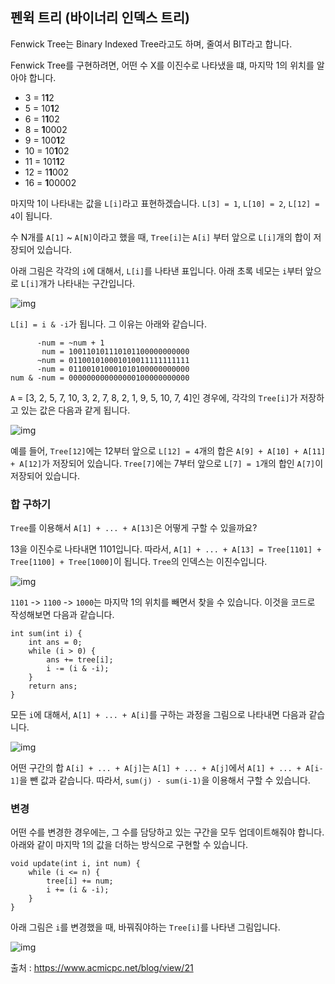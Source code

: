 ## 펜윅 트리 (바이너리 인덱스 트리)

Fenwick Tree는 Binary Indexed Tree라고도 하며, 줄여서 BIT라고 합니다.

Fenwick Tree를 구현하려면, 어떤 수 X를 이진수로 나타냈을 떄, 마지막 1의 위치를 알아야 합니다.

- 3 = 1**1**2
- 5 = 10**1**2
- 6 = 1**1**02
- 8 = **1**0002
- 9 = 100**1**2
- 10 = 10**1**02
- 11 = 101**1**2
- 12 = 1**1**002
- 16 = **1**00002

마지막 1이 나타내는 값을 `L[i]`라고 표현하겠습니다. `L[3] = 1`, `L[10] = 2`, `L[12] = 4`이 됩니다.

수 N개를 `A[1]` ~ `A[N]`이라고 했을 때, `Tree[i]`는 `A[i]` 부터 앞으로 `L[i]`개의 합이 저장되어 있습니다.

아래 그림은 각각의 `i`에 대해서, `L[i]`를 나타낸 표입니다. 아래 초록 네모는 `i`부터 앞으로 `L[i]`개가 나타내는 구간입니다.

![img](https://onlinejudgeimages.s3-ap-northeast-1.amazonaws.com/blog/bit1.png)

`L[i] = i & -i`가 됩니다. 그 이유는 아래와 같습니다.

```
      -num = ~num + 1
       num = 100110101110101100000000000
      ~num = 011001010001010011111111111
      -num = 011001010001010100000000000
num & -num = 000000000000000100000000000
```

`A` = [3, 2, 5, 7, 10, 3, 2, 7, 8, 2, 1, 9, 5, 10, 7, 4]인 경우에, 각각의 `Tree[i]`가 저장하고 있는 값은 다음과 같게 됩니다.

![img](https://onlinejudgeimages.s3-ap-northeast-1.amazonaws.com/blog/bit2.png)

예를 들어, `Tree[12]`에는 12부터 앞으로 `L[12] = 4`개의 합은 `A[9] + A[10] + A[11] + A[12]`가 저장되어 있습니다. `Tree[7]`에는 7부터 앞으로 `L[7] = 1`개의 합인 `A[7]`이 저장되어 있습니다.

### 합 구하기

`Tree`를 이용해서 `A[1] + ... + A[13]`은 어떻게 구할 수 있을까요?

13을 이진수로 나타내면 1101입니다. 따라서, `A[1] + ... + A[13] = Tree[1101] + Tree[1100] + Tree[1000]`이 됩니다. `Tree`의 인덱스는 이진수입니다.

![img](https://onlinejudgeimages.s3-ap-northeast-1.amazonaws.com/blog/bit3.png)

`1101` -> `1100` -> `1000`는 마지막 1의 위치를 빼면서 찾을 수 있습니다. 이것을 코드로 작성해보면 다음과 같습니다.

```
int sum(int i) {
    int ans = 0;
    while (i > 0) {
        ans += tree[i];
        i -= (i & -i);
    }
    return ans;
}
```

모든 `i`에 대해서, `A[1] + ... + A[i]`를 구하는 과정을 그림으로 나타내면 다음과 같습니다.

![img](https://onlinejudgeimages.s3-ap-northeast-1.amazonaws.com/blog/bit4.png)

어떤 구간의 합 `A[i] + ... + A[j]`는 `A[1] + ... + A[j]`에서 `A[1] + ... + A[i-1]`을 뺀 값과 같습니다. 따라서, `sum(j) - sum(i-1)`을 이용해서 구할 수 있습니다.

### 변경

어떤 수를 변경한 경우에는, 그 수를 담당하고 있는 구간을 모두 업데이트해줘야 합니다. 아래와 같이 마지막 1의 값을 더하는 방식으로 구현할 수 있습니다.

```
void update(int i, int num) {
    while (i <= n) {
        tree[i] += num;
        i += (i & -i);
    }
}
```

아래 그림은 `i`를 변경했을 때, 바꿔줘야하는 `Tree[i]`를 나타낸 그림입니다.

![img](https://onlinejudgeimages.s3-ap-northeast-1.amazonaws.com/blog/bit5.png)

 출처 : https://www.acmicpc.net/blog/view/21